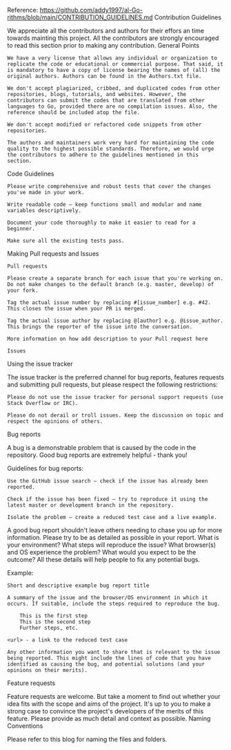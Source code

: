 Reference: https://github.com/addy1997/al-Go-rithms/blob/main/CONTRIBUTION_GUIDELINES.md
Contribution Guidelines

We appreciate all the contributors and authors for their effors an time towards mainting this project. All the contributors are strongly encouraged to read this section prior to making any contribution.
General Points

    We have a very license that allows any individual or organization to replicate the code or educational or commercial purpose. That said, it is mandatory to have a copy of license bearing the names of (all) the original authors. Authors can be found in the Authors.txt file.

    We don't accept plagiarized, cribbed, and duplicated codes from other repositories, blogs, tutorials, and websites. However, the contributors can submit the codes that are translated from other languages to Go, provided there are no compilation issues. Also, the reference should be included atop the file.

    We don't accept modified or refactored code snippets from other repositories.

    The authors and maintainers work very hard for maintaining the code quality to the highest possible standards. Therefore, we would urge the contributors to adhere to the guidelines mentioned in this section.

Code Guidelines

    Please write comprehensive and robust tests that cover the changes you've made in your work.

    Write readable code – keep functions small and modular and name variables descriptively.

    Document your code thoroughly to make it easier to read for a beginner.

    Make sure all the existing tests pass.

Making Pull requests and Issues

    Pull requests

    Please create a separate branch for each issue that you're working on. Do not make changes to the default branch (e.g. master, develop) of your fork.

    Tag the actual issue number by replacing #[issue_number] e.g. #42. This closes the issue when your PR is merged.

    Tag the actual issue author by replacing @[author] e.g. @issue_author. This brings the reporter of the issue into the conversation.

    More information on how add description to your Pull request here

    Issues

Using the issue tracker

The issue tracker is the preferred channel for bug reports, features requests and submitting pull requests, but please respect the following restrictions:

    Please do not use the issue tracker for personal support requests (use Stack Overflow or IRC).

    Please do not derail or troll issues. Keep the discussion on topic and respect the opinions of others.

Bug reports

A bug is a demonstrable problem that is caused by the code in the repository. Good bug reports are extremely helpful - thank you!

Guidelines for bug reports:

    Use the GitHub issue search — check if the issue has already been reported.

    Check if the issue has been fixed — try to reproduce it using the latest master or development branch in the repository.

    Isolate the problem — create a reduced test case and a live example.

A good bug report shouldn't leave others needing to chase you up for more information. Please try to be as detailed as possible in your report. What is your environment? What steps will reproduce the issue? What browser(s) and OS experience the problem? What would you expect to be the outcome? All these details will help people to fix any potential bugs.

Example:

    Short and descriptive example bug report title

    A summary of the issue and the browser/OS environment in which it occurs. If suitable, include the steps required to reproduce the bug.

        This is the first step
        This is the second step
        Further steps, etc.

    <url> - a link to the reduced test case

    Any other information you want to share that is relevant to the issue being reported. This might include the lines of code that you have identified as causing the bug, and potential solutions (and your opinions on their merits).

Feature requests

Feature requests are welcome. But take a moment to find out whether your idea fits with the scope and aims of the project. It's up to you to make a strong case to convince the project's developers of the merits of this feature. Please provide as much detail and context as possible.
Naming Conventions

Please refer to this blog for naming the files and folders.
